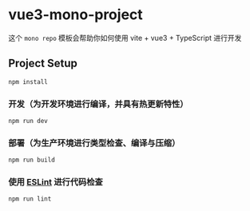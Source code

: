 # vue3-mono-project

这个 `mono repo` 模板会帮助你如何使用 vite + vue3 + TypeScript 进行开发

## Project Setup

```sh
npm install
```

### 开发（为开发环境进行编译，并具有热更新特性）

```sh
npm run dev
```

### 部署（为生产环境进行类型检查、编译与压缩）

```sh
npm run build
```

### 使用 [ESLint](https://eslint.org/) 进行代码检查

```sh
npm run lint
```
